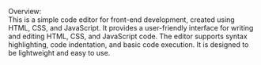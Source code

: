Overview: <br>
This is a simple code editor for front-end development, created using HTML, CSS, and JavaScript. It provides a user-friendly interface for writing and editing HTML, CSS, and JavaScript code. The editor supports syntax highlighting, code indentation, and basic code execution. It is designed to be lightweight and easy to use.
